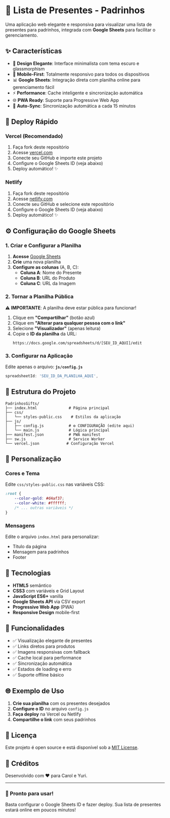 # 🎁 Lista de Presentes - Padrinhos

Uma aplicação web elegante e responsiva para visualizar uma lista de presentes para padrinhos, integrada com **Google Sheets** para facilitar o gerenciamento.

## ✨ Características

- 🎨 **Design Elegante**: Interface minimalista com tema escuro e glassmorphism
- 📱 **Mobile-First**: Totalmente responsivo para todos os dispositivos
- 📊 **Google Sheets**: Integração direta com planilha online para gerenciamento fácil
- ⚡ **Performance**: Cache inteligente e sincronização automática
- 🌐 **PWA Ready**: Suporte para Progressive Web App
- 🔄 **Auto-Sync**: Sincronização automática a cada 15 minutos

## 🚀 Deploy Rápido

### Vercel (Recomendado)
1. Faça fork deste repositório
2. Acesse [vercel.com](https://vercel.com)
3. Conecte seu GitHub e importe este projeto
4. Configure o Google Sheets ID (veja abaixo)
5. Deploy automático! ✨

### Netlify
1. Faça fork deste repositório
2. Acesse [netlify.com](https://netlify.com)
3. Conecte seu GitHub e selecione este repositório
4. Configure o Google Sheets ID (veja abaixo)
5. Deploy automático! ✨

## ⚙️ Configuração do Google Sheets

### 1. Criar e Configurar a Planilha

1. **Acesse** [Google Sheets](https://sheets.google.com)
2. **Crie** uma nova planilha
3. **Configure as colunas** (A, B, C):
   - **Coluna A**: Nome do Presente
   - **Coluna B**: URL do Produto
   - **Coluna C**: URL da Imagem

### 2. Tornar a Planilha Pública

⚠️ **IMPORTANTE**: A planilha deve estar pública para funcionar!

1. Clique em **"Compartilhar"** (botão azul)
2. Clique em **"Alterar para qualquer pessoa com o link"**
3. Selecione **"Visualizador"** (apenas leitura)
4. Copie o **ID da planilha** da URL:
   ```
   https://docs.google.com/spreadsheets/d/[SEU_ID_AQUI]/edit
   ```

### 3. Configurar na Aplicação

Edite apenas o arquivo: **`js/config.js`**

```javascript
spreadsheetId: 'SEU_ID_DA_PLANILHA_AQUI',
```

## 📁 Estrutura do Projeto

```
PadrinhosGifts/
├── index.html              # Página principal
├── css/
│   └── styles-public.css    # Estilos da aplicação
├── js/
│   ├── config.js           # ⚙️ CONFIGURAÇÃO (edite aqui)
│   └── main.js             # Lógica principal
├── manifest.json           # PWA manifest
├── sw.js                   # Service Worker
└── vercel.json            # Configuração Vercel
```

## 🎨 Personalização

### Cores e Tema
Edite `css/styles-public.css` nas variáveis CSS:
```css
:root {
    --color-gold: #d4af37;
    --color-white: #ffffff;
    /* ... outras variáveis */
}
```

### Mensagens
Edite o arquivo `index.html` para personalizar:
- Título da página
- Mensagem para padrinhos
- Footer

## 🔧 Tecnologias

- **HTML5** semântico
- **CSS3** com variáveis e Grid Layout
- **JavaScript ES6+** vanilla
- **Google Sheets API** via CSV export
- **Progressive Web App** (PWA)
- **Responsive Design** mobile-first

## 📱 Funcionalidades

- ✅ Visualização elegante de presentes
- ✅ Links diretos para produtos
- ✅ Imagens responsivas com fallback
- ✅ Cache local para performance
- ✅ Sincronização automática
- ✅ Estados de loading e erro
- ✅ Suporte offline básico

## 🌐 Exemplo de Uso

1. **Crie sua planilha** com os presentes desejados
2. **Configure o ID** no arquivo `config.js`
3. **Faça deploy** na Vercel ou Netlify
4. **Compartilhe o link** com seus padrinhos

## 📝 Licença

Este projeto é open source e está disponível sob a [MIT License](LICENSE).

## 🎉 Créditos

Desenvolvido com ❤️ para Carol e Yuri.

---

### 🚀 Pronto para usar!

Basta configurar o Google Sheets ID e fazer deploy. Sua lista de presentes estará online em poucos minutos!
